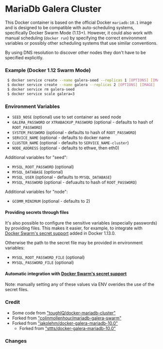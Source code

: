 # MariaDb Galera Cluster

This Docker container is based on the official Docker `mariadb:10.1` image and is designed to be
compatible with auto-scheduling systems, specifically Docker Swarm Mode (1.13+).
However, it could also work with manual scheduling (`docker run`) by specifying the correct
environment variables or possibly other scheduling systems that use similar conventions.

By using DNS resolution to discover other nodes they don't have to be specified explicitly. 

### Example (Docker 1.12 Swarm Mode)

```bash
 $ docker service create --name galera-seed --replicas 1 [OPTIONS] [IMAGE] 
 $ docker service create --name galera --replicas 2 [OPTIONS] [IMAGE] 
 $ docker service rm galera-seed
 $ docker service scale galera=3
```

### Environment Variables

 - `SEED_NOSE` (optional) use to set container as seed node
 - `GALERA_PASSWORD` or `XTRABACKUP_PASSWORD` (optional - defaults to hash of `ROOT_PASSWORD`)
 - `SYSTEM_PASSWORD` (optional - defaults to hash of `ROOT_PASSWORD`)
 - `SERVICE_NAME` (optional - defaults to docker name
 - `CLUSTER_NAME` (optional - defaults to `SERVICE_NAME-cluster`)
 - `NODE_ADDRESS` (optional - defaults to ethwe, then eth0)

Additional variables for "seed":

 - `MYSQL_ROOT_PASSWORD` (optional)
 - `MYSQL_DATABASE` (optional)
 - `MYSQL_USER` (optional - defaults to `MYSQL_DATABASE`)
 - `MYSQL_PASSWORD` (optional - defuaults to hash of `ROOT_PASSWORD`)

Additional variables for "node":

 - `GCOMM_MINIMUM` (optional - defaults to 2)

#### Providing secrets through files

It's also possible to configure the sensitive variables (especially passwords)
by providing files. This makes it easier, for example, to integrate with
[Docker Swarm's secret support](https://docs.docker.com/engine/swarm/secrets/)
added in Docker 1.13.0.


Otherwise the path to the secret file may be provided in environment variables:
- `MYSQL_ROOT_PASSWORD_FILE` (optional)
- `MYSQL_PASSWORD_FILE` (optional)

#### Automatic integration with [Docker Swarm's secret support](https://docs.docker.com/engine/swarm/secrets/)

Note: manually setting any of these values via ENV overides the use of the secret files.

### Credit
 - Some code from ["toughIQ/docker-mariadb-cluster"](https://github.com/toughIQ/docker-mariadb-cluster) 
 - Forked from ["colinmollenhour/mariadb-galera-swarm"](https://github.com/colinmollenhour/mariadb-galera-swarm)
 - Forked from ["jakolehm/docker-galera-mariadb-10.0"](https://github.com/jakolehm/docker-galera-mariadb-10.0)
   - Forked from ["sttts/docker-galera-mariadb-10.0"](https://github.com/sttts/docker-galera-mariadb-10.0)

### Changes

